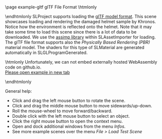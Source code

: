 \page example-gltf glTF File Format
\htmlonly
<style>html{--content-maxwidth:auto}</style>
\endhtmlonly
SLProject supports loading the [glTF model format](https://en.wikipedia.org/wiki/GlTF). This scene
showcases loading and rendering the damaged helmet sample by Khronos. Notice how the environment is
reflected onto the helmet. Note that it may take some time to load this scene since there is a lot of
data to be downloaded. 
We use the [assimp library](https://github.com/assimp/assimp) within SLAssetImporter for loading. 
The glTF file format supports also the *Physically Based Rendering (PBR)* material model. 
The shaders for this type of SLMaterial are generated automatically in SLGLProgramGenerated. 

\htmlonly
Unfortunately, we can not embed externally hosted WebAssembly code on github.io.<br>
<a href="https://pallas.ti.bfh.ch/slproject?scene=41" target="_blank">Please open example in new tab</a>
<!--<iframe src="https://pallas.ti.bfh.ch/slproject?scene=41" width="100%" height="640" tabindex="0" style="border: 1px solid gray"></iframe>-->
\endhtmlonly

General help:
<ul>
  <li>Click and drag the left mouse button to rotate the scene.</li>
  <li>Click and drag the middle mouse button to move sidewards/up-down.</li>
  <li>Roll the mouse-wheel to move forward/backward.</li>
  <li>Double click with the left mouse button to select an object.</li>
  <li>Click the right mouse button to open the context menu.</li>
  <li>Open and dock additional windows from the menu <em>Infos</em>.</li>
  <li>See more example scenes over the menu <em>File > Load Test Scene</em></li>
</ul>